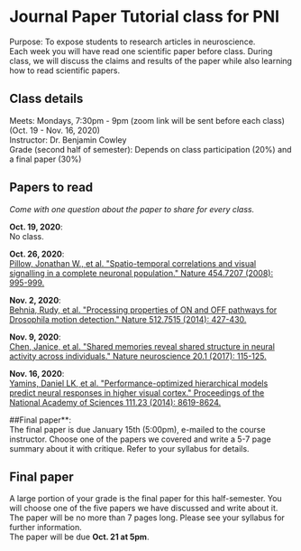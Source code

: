 # Journal Paper Tutorial class for PNI
Purpose: To expose students to research articles in neuroscience.\
Each week you will have read one scientific paper before class. During class, we will discuss the claims and results of the paper while also learning how to read scientific papers.

## Class details

Meets: Mondays, 7:30pm - 9pm  (zoom link will be sent before each class) (Oct. 19 - Nov. 16, 2020) \
Instructor: Dr. Benjamin Cowley \
Grade (second half of semester): Depends on class participation (20%) and a final paper (30%)

## Papers to read

*Come with one question about the paper to share for every class.*

**Oct. 19, 2020**:\
No class.

**Oct. 26, 2020**: \
<a href="./papers/Pillow 2008.pdf" target="_blank">Pillow, Jonathan W., et al. "Spatio-temporal correlations and visual signalling in a complete neuronal population." Nature 454.7207 (2008): 995-999.</a>

**Nov. 2, 2020**: \
<a href="./papers/Behnia 2014.pdf" target="_blank">Behnia, Rudy, et al. "Processing properties of ON and OFF pathways for Drosophila motion detection." Nature 512.7515 (2014): 427-430. </a>

**Nov. 9, 2020**: \
<a href="./papers/Chen 2016.pdf" target="_blank">Chen, Janice, et al. "Shared memories reveal shared structure in neural activity across individuals." Nature neuroscience 20.1 (2017): 115-125.</a>

**Nov. 16, 2020**: \
<a href="./papers/Yamins 2014.pdf" target="_blank">Yamins, Daniel LK, et al. "Performance-optimized hierarchical models predict neural responses in higher visual cortex." Proceedings of the National Academy of Sciences 111.23 (2014): 8619-8624.</a>


##Final paper**:\
The final paper is due January 15th (5:00pm), e-mailed to the course instructor. Choose one of the papers we covered and write a 5-7 page summary about it with critique. Refer to your syllabus for details.


<!--
**Oct. 7, 2020**: \
<a href="./papers/Walker 2019.pdf" target="_blank">Walker, Edgar Y., et al. "Inception loops discover what excites neurons most using deep predictive models." Nature neuroscience 22.12 (2019): 2060-2065.</a>
-->


## Final paper
A large portion of your grade is the final paper for this half-semester. You will choose one of the five papers we have discussed and write about it. The paper will be no more than 7 pages long.  Please see your syllabus for further information.\
The paper will be due **Oct. 21 at 5pm**. 
